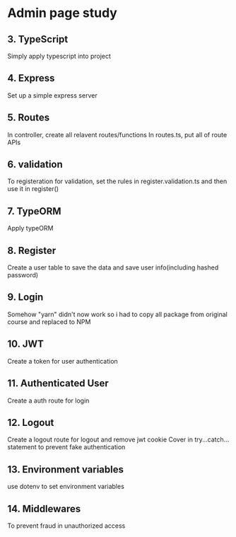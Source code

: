 # Admin page study

## 3. TypeScript
Simply apply typescript into project

## 4. Express
Set up a simple express server

## 5. Routes
In controller, create all relavent routes/functions
In routes.ts, put all of route APIs

## 6. validation
To registeration for validation, set the rules in register.validation.ts
and then use it in register() 

## 7. TypeORM
Apply typeORM

## 8. Register
Create a user table to save the data and save user info(including hashed password)

## 9. Login
Somehow "yarn" didn't now work so i had to copy all package from original course and replaced to NPM

## 10. JWT
Create a token for user authentication

## 11. Authenticated User 
Create a auth route for login

## 12. Logout 
Create a logout route for logout and remove jwt cookie
Cover in try...catch... statement to prevent fake authentication

## 13. Environment variables
use dotenv to set environment variables

## 14. Middlewares
To prevent fraud in unauthorized access
